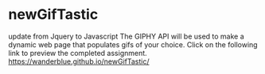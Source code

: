 # newGifTastic
update from Jquery to Javascript 
The GIPHY API will be used to make a dynamic web page that populates gifs of your choice. 
Click on the following link to preview the completed assignment.
https://wanderblue.github.io/newGifTastic/
